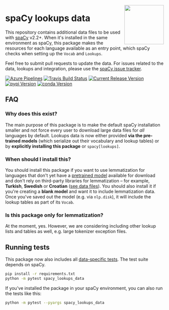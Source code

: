 <a href="https://explosion.ai"><img src="https://explosion.ai/assets/img/logo.svg" width="125" height="125" align="right" /></a>

# spaCy lookups data

This repository contains additional data files to be used with
[spaCy](https://spacy.io) v2.2+. When it's installed in the same environment as
spaCy, this package makes the resources for each language available as an entry
point, which spaCy checks when setting up the `Vocab` and `Lookups`.

Feel free to submit pull requests to update the data. For issues related to the
data, lookups and integration, please use the
[spaCy issue tracker](https://github.com/explosion/spaCy/issues).

[![Azure Pipelines](https://img.shields.io/azure-devops/build/explosion-ai/public/13/master.svg?logo=azure-devops&style=flat-square)](https://dev.azure.com/explosion-ai/public/_build?definitionId=12)
[![Travis Build Status](https://img.shields.io/travis/explosion/spacy-lookups-data/master.svg?style=flat-square&logo=travis)](https://travis-ci.org/explosion/spacy-lookups-data)
[![Current Release Version](https://img.shields.io/github/release/explosion/spacy-lookups-data.svg?include_prereleases&style=flat-square)](https://github.com/explosion/spacy-lookups-data/releases)
[![pypi Version](https://img.shields.io/pypi/v/spacy-lookups-data.svg?style=flat-square)](https://pypi.org/project/spacy-lookups-data/)
[![conda Version](https://img.shields.io/conda/vn/conda-forge/spacy-lookups-data.svg?style=flat-square)](https://anaconda.org/conda-forge/spacy-lookups-data)

## FAQ

### Why does this exist?

The main purpose of this package is to make the default spaCy installation
smaller and not force every user to download large data files for _all_
languages by default. Lookups data is now either provided **via the pre-trained
models** (which serialize out their vocabulary and lookup tables) or by
**explicitly installing this package** or `spacy[lookups]`.

### When should I install this?

You should install this package if you want to use lemmatization for languages
that don't yet have a [pretrained model](https://spacy.io/models) available for
download and don't rely on third-party libraries for lemmatization – for
example, **Turkish**, **Swedish** or **Croatian**
([see data files](spacy_lookups_data/data)). You should also install it if
you're creating a **blank model** and want it to include lemmatization data.
Once you've saved out the model (e.g. via `nlp.disk`), it will include the
lookup tables as part of its `Vocab`.

### Is this package only for lemmatization?

At the moment, yes. However, we are considering including other lookup lists and
tables as well, e.g. large tokenizer exception files.

## Running tests

This package now also includes all
[data-specific tests](spacy_lookups_data/tests). The test suite depends on
spaCy.

```bash
pip install -r requirements.txt
python -m pytest spacy_lookups_data
```

If you've installed the package in your spaCy environment, you can also run the
tests like this:

```bash
python -m pytest --pyargs spacy_lookups_data
```
